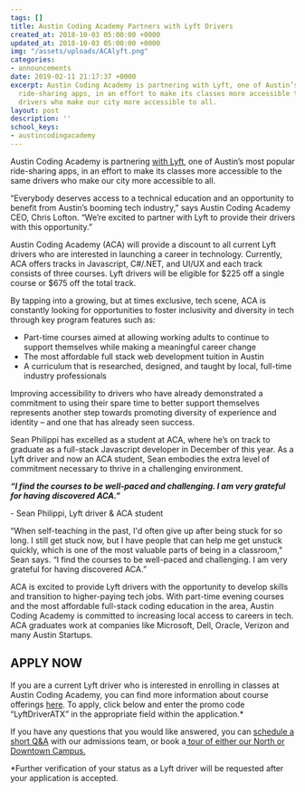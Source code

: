 ```yaml
---
tags: []
title: Austin Coding Academy Partners with Lyft Drivers
created_at: 2018-10-03 05:00:00 +0000
updated_at: 2018-10-03 05:00:00 +0000
img: "/assets/uploads/ACAlyft.png"
categories:
- announcements
date: 2019-02-11 21:17:37 +0000
excerpt: Austin Coding Academy is partnering with Lyft, one of Austin’s most popular
  ride-sharing apps, in an effort to make its classes more accessible to the same
  drivers who make our city more accessible to all.
layout: post
description: ''
school_keys:
- austincodingacademy
---
```

Austin Coding Academy is partnering [with Lyft](https://sites.google.com/lyft.com/lyftaustinonboarding/driver-deals/education), one of Austin’s most popular ride-sharing apps, in an effort to make its classes more accessible to the same drivers who make our city more accessible to all.

“Everybody deserves access to a technical education and an opportunity to benefit from Austin’s booming tech industry,” says Austin Coding Academy CEO, Chris Lofton. “We’re excited to partner with Lyft to provide their drivers with this opportunity.”

Austin Coding Academy (ACA) will provide a discount to all current Lyft drivers who are interested in launching a career in technology. Currently, ACA offers tracks in Javascript, C#/.NET, and UI/UX and each track consists of three courses. Lyft drivers will be eligible for $225 off a single course or $675 off the total track.

By tapping into a growing, but at times exclusive, tech scene, ACA is constantly looking for opportunities to foster inclusivity and diversity in tech through key program features such as:

* Part-time courses aimed at allowing working adults to continue to support themselves while making a meaningful career change
* The most affordable full stack web development tuition in Austin
* A curriculum that is researched, designed, and taught by local, full-time industry professionals

Improving accessibility to drivers who have already demonstrated a commitment to using their spare time to better support themselves represents another step towards promoting diversity of experience and identity – and one that has already seen success.

Sean Philippi has excelled as a student at ACA, where he’s on track to graduate as a full-stack Javascript developer in December of this year. As a Lyft driver and now an ACA student, Sean embodies the extra level of commitment necessary to thrive in a challenging environment.

<amp-img width="340px" height="340px" layout="fixed" src="/assets/uploads/sean_philippi.png" alt="Sean Philippi, Lyft driver & ACA student"></amp-img>

**_“I find the courses to be well-paced and challenging. I am very grateful for having discovered ACA.”_**

\- Sean Philippi, Lyft driver & ACA student

“When self-teaching in the past, I'd often give up after being stuck for so long. I still get stuck now, but I have people that can help me get unstuck quickly, which is one of the most valuable parts of being in a classroom," Sean says. “I find the courses to be well-paced and challenging. I am very grateful for having discovered ACA.”

ACA is excited to provide Lyft drivers with the opportunity to develop skills and transition to higher-paying tech jobs. With part-time evening courses and the most affordable full-stack coding education in the area, Austin Coding Academy is committed to increasing local access to careers in tech. ACA graduates work at companies like Microsoft, Dell, Oracle, Verizon and many Austin Startups.

## **APPLY NOW**

If you are a current Lyft driver who is interested in enrolling in classes at Austin Coding Academy, you can find more information about course offerings [here](https://austincodingacademy.com). To apply, click below and enter the promo code “LyftDriverATX” in the appropriate field within the application.*

If you have any questions that you would like answered, you can [schedule a short Q&A](https://acaappointment.acuityscheduling.com/schedule.php?appointmentType=1406673) with our admissions team, or book a[ tour of either our North or Downtown Campus.](https://info.austincodingacademy.com/schedule-a-tour)

\*Further verification of your status as a Lyft driver will be requested after your application is accepted.
